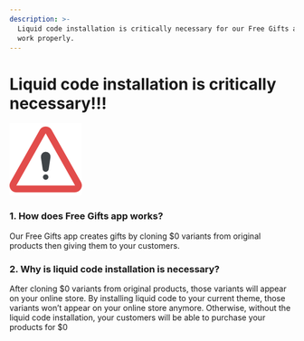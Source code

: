 ```yaml
---
description: >-
  Liquid code installation is critically necessary for our Free Gifts app to
  work properly.
---
```


# Liquid code installation is critically necessary!!!

![](.gitbook/assets/warning.png)

### 1. How does Free Gifts app works? 

Our Free Gifts app creates gifts by cloning $0 variants from original products then giving them to your customers. 

### 2. Why is liquid code installation is necessary? 

After cloning $0 variants from original products, those variants will appear on your online store. By installing liquid code to your current theme, those variants won’t appear on your online store anymore. Otherwise, without the liquid code installation, your customers will be able to purchase your products for $0 



